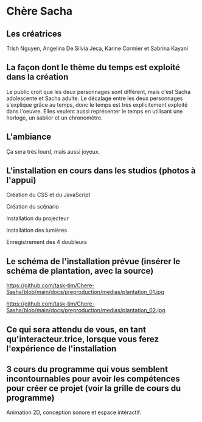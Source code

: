 # Chère Sacha

## Les créatrices
Trish Nguyen, Angelina De Silvia Jeca, Karine Cormier et Sabrina Kayani

## La façon dont le thème du temps est exploité dans la création
Le public croit que les deux personnages sont différent, mais c'est Sacha adolescente et Sacha adulte. Le décalage entre les deux personnages s'explique grâce au temps, donc le temps est très explicitement exploité dans l'oeuvre. Elles veulent aussi représenter le temps en utilisant une horloge, un sablier et un chronomètre.

## L'ambiance
Ça sera très lourd, mais aussi joyeux.

## L'installation en cours dans les studios (photos à l'appui)
Création du CSS et du JavaScript

Création du scénario

Installation du projecteur

Installation des lumières

Enregistrement des 4 doubleurs
## Le schéma de l'installation prévue (insérer le schéma de plantation, avec la source)

https://github.com/task-tim/Chere-Sasha/blob/main/docs/preproduction/medias/plantation_01.jpg

https://github.com/task-tim/Chere-Sasha/blob/main/docs/preproduction/medias/plantation_02.jpg
## Ce qui sera attendu de vous, en tant qu'interacteur.trice, lorsque vous ferez l'expérience de l'installation

## 3 cours du programme qui vous semblent incontournables pour avoir les compétences pour créer ce projet (voir la grille de cours du programme)
Animation 2D, conception sonore et espace intéractif.
